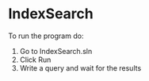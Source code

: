 # IndexSearch

To run the program do:

1. Go to IndexSearch.sln
2. Click Run
3. Write a  query and wait for the results
